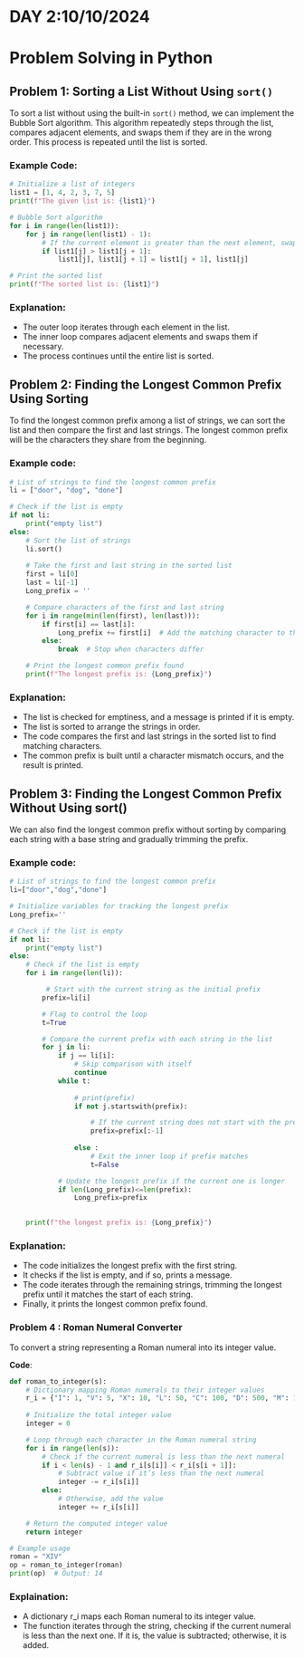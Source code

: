 # DAY 2:10/10/2024
# Problem Solving in Python

## Problem 1: Sorting a List Without Using `sort()`

To sort a list without using the built-in `sort()` method, we can implement the Bubble Sort algorithm. This algorithm repeatedly steps through the list, compares adjacent elements, and swaps them if they are in the wrong order. This process is repeated until the list is sorted.

### Example Code:
```python
# Initialize a list of integers
list1 = [1, 4, 2, 3, 7, 5]
print(f"The given list is: {list1}")

# Bubble Sort algorithm
for i in range(len(list1)):
    for j in range(len(list1) - 1):
        # If the current element is greater than the next element, swap them
        if list1[j] > list1[j + 1]:
            list1[j], list1[j + 1] = list1[j + 1], list1[j]

# Print the sorted list
print(f"The sorted list is: {list1}")
```

### Explanation:
- The outer loop iterates through each element in the list.
- The inner loop compares adjacent elements and swaps them if necessary.
- The process continues until the entire list is sorted.

## Problem 2: Finding the Longest Common Prefix Using Sorting
To find the longest common prefix among a list of strings, we can sort the list and then compare the first and last strings. The longest common prefix will be the characters they share from the beginning.
### Example code:
```python
# List of strings to find the longest common prefix
li = ["door", "dog", "done"]

# Check if the list is empty
if not li:
    print("empty list")
else:
    # Sort the list of strings
    li.sort()
    
    # Take the first and last string in the sorted list
    first = li[0]
    last = li[-1]
    Long_prefix = ''

    # Compare characters of the first and last string
    for i in range(min(len(first), len(last))):
        if first[i] == last[i]:
            Long_prefix += first[i]  # Add the matching character to the prefix
        else:
            break  # Stop when characters differ

    # Print the longest common prefix found
    print(f"The longest prefix is: {Long_prefix}")
```

### Explanation:
- The list is checked for emptiness, and a message is printed if it is empty.
- The list is sorted to arrange the strings in order.
- The code compares the first and last strings in the sorted list to find matching characters.
- The common prefix is built until a character mismatch occurs, and the result is printed.

## Problem 3: Finding the Longest Common Prefix Without Using sort()
We can also find the longest common prefix without sorting by comparing each string with a base string and gradually trimming the prefix.

### Example code:
```python
# List of strings to find the longest common prefix
li=["door","dog","done"]

# Initialize variables for tracking the longest prefix
Long_prefix=''

# Check if the list is empty
if not li:
    print("empty list") 
else:
    # Check if the list is empty
    for i in range(len(li)):

         # Start with the current string as the initial prefix
        prefix=li[i]

        # Flag to control the loop
        t=True

        # Compare the current prefix with each string in the list
        for j in li:
            if j == li[i]:
                # Skip comparison with itself
                continue
            while t:
                
                # print(prefix)
                if not j.startswith(prefix):

                    # If the current string does not start with the prefix, Reduce the prefix by one character from the end
                    prefix=prefix[:-1]
                    
                else :
                    # Exit the inner loop if prefix matches
                    t=False

            # Update the longest prefix if the current one is longer
            if len(Long_prefix)<=len(prefix):
                Long_prefix=prefix

                
    print(f"the longest prefix is: {Long_prefix}")
```
### Explanation:
- The code initializes the longest prefix with the first string.
- It checks if the list is empty, and if so, prints a message.
- The code iterates through the remaining strings, trimming the longest prefix until it matches the start of each string.
- Finally, it prints the longest common prefix found.

### Problem 4 : Roman Numeral Converter

 To convert a string representing a Roman numeral into its integer value.

**Code**:
```python
def roman_to_integer(s):
    # Dictionary mapping Roman numerals to their integer values
    r_i = {"I": 1, "V": 5, "X": 10, "L": 50, "C": 100, "D": 500, "M": 1000}
    
    # Initialize the total integer value
    integer = 0 

    # Loop through each character in the Roman numeral string
    for i in range(len(s)):
        # Check if the current numeral is less than the next numeral
        if i < len(s) - 1 and r_i[s[i]] < r_i[s[i + 1]]:
            # Subtract value if it’s less than the next numeral
            integer -= r_i[s[i]]  
        else:
            # Otherwise, add the value
            integer += r_i[s[i]]  

    # Return the computed integer value
    return integer  

# Example usage
roman = "XIV"
op = roman_to_integer(roman)
print(op)  # Output: 14

```
### Explaination:
- A dictionary r_i maps each Roman numeral to its integer value.
- The function iterates through the string, checking if the current numeral is less than the next one. If it is, the value is subtracted; otherwise, it is added.